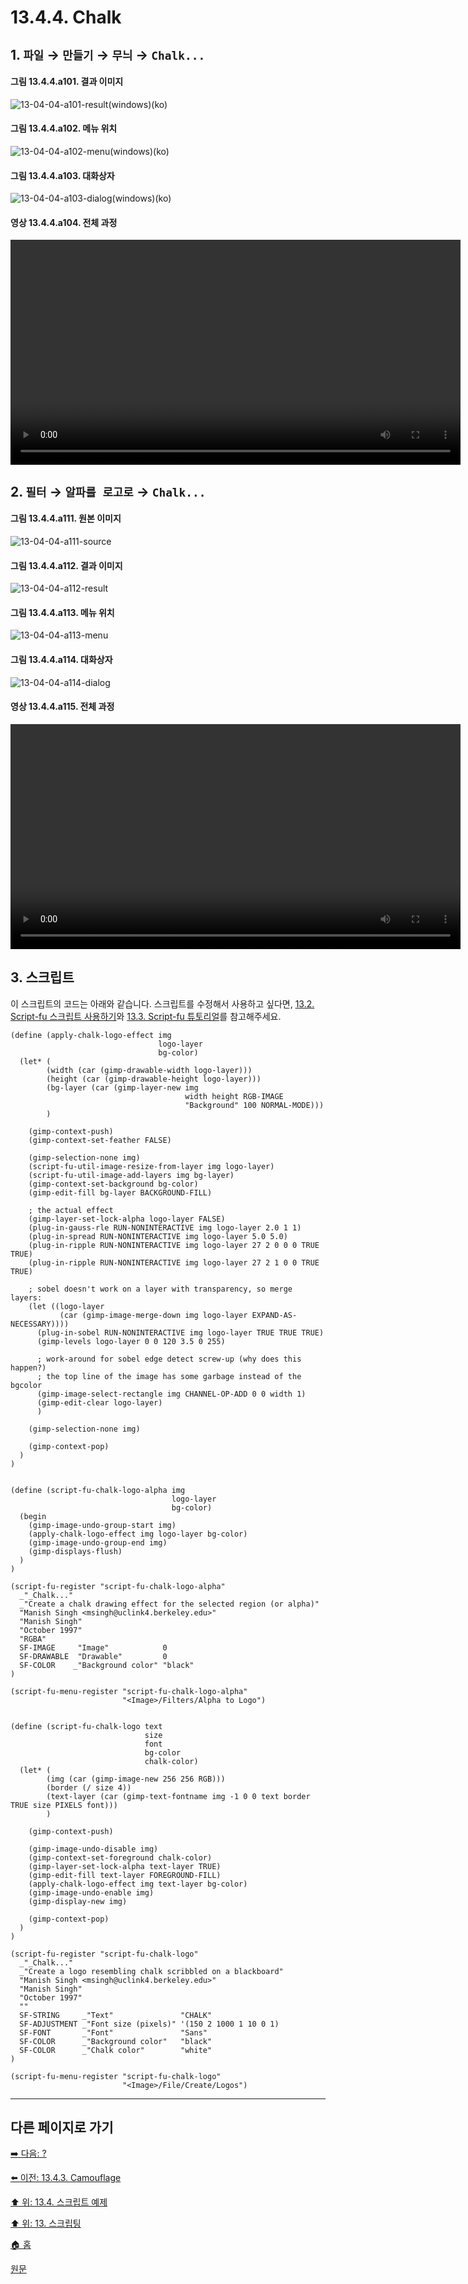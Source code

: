 # 13.4.4. Chalk

## 1. `파일` → `만들기` → `무늬` → `Chalk...`

#### 그림 13.4.4.a101. 결과 이미지
![13-04-04-a101-result(windows)(ko)](https://github.com/wonder13662/gimp/assets/15767104/cae8a1c0-580f-4772-a09e-82c97f646cd0)

#### 그림 13.4.4.a102. 메뉴 위치
![13-04-04-a102-menu(windows)(ko)](https://github.com/wonder13662/gimp/assets/15767104/a57d9f20-0228-4f6d-abda-c7b5537f1994)

#### 그림 13.4.4.a103. 대화상자
![13-04-04-a103-dialog(windows)(ko)](https://github.com/wonder13662/gimp/assets/15767104/579d65f0-a213-4bc2-b595-8c33cb181d29)

#### 영상 13.4.4.a104. 전체 과정
<video controls="controls" width="720" src="https://github.com/wonder13662/gimp/assets/15767104/8394a2d7-80f8-48fc-875f-df63a5477610"></video>

## 2. `필터` → `알파를 로고로` → `Chalk...`

#### 그림 13.4.4.a111. 원본 이미지
![13-04-04-a111-source](https://github.com/wonder13662/gimp/assets/15767104/7acf964f-b158-4051-9a26-63443b37d789)

#### 그림 13.4.4.a112. 결과 이미지
![13-04-04-a112-result](https://github.com/wonder13662/gimp/assets/15767104/07cf3537-4ea4-427d-9e5c-75c194a8b09f)

#### 그림 13.4.4.a113. 메뉴 위치
![13-04-04-a113-menu](https://github.com/wonder13662/gimp/assets/15767104/78cf8a45-de66-4cbb-849c-812b381c3e64)

#### 그림 13.4.4.a114. 대화상자
![13-04-04-a114-dialog](https://github.com/wonder13662/gimp/assets/15767104/79d825af-f4d1-433d-9fc2-ac2aedf4a1fb)

#### 영상 13.4.4.a115. 전체 과정
<video controls="controls" width="720" src="https://github.com/wonder13662/gimp/assets/15767104/0a2cdbd6-a161-4cb8-8247-0f53e0a2d99f"></video>

## 3. 스크립트
이 스크립트의 코드는 아래와 같습니다. 스크립트를 수정해서 사용하고 싶다면, [13.2. Script-fu 스크립트 사용하기](./13-02-00-using-script-fu-scripts.md)와 [13.3. Script-fu 튜토리얼](./13-03-00-a-script-fu-tutorial.md)를 참고해주세요.

```
(define (apply-chalk-logo-effect img
                                 logo-layer
                                 bg-color)
  (let* (
        (width (car (gimp-drawable-width logo-layer)))
        (height (car (gimp-drawable-height logo-layer)))
        (bg-layer (car (gimp-layer-new img
                                       width height RGB-IMAGE
                                       "Background" 100 NORMAL-MODE)))
        )

    (gimp-context-push)
    (gimp-context-set-feather FALSE)

    (gimp-selection-none img)
    (script-fu-util-image-resize-from-layer img logo-layer)
    (script-fu-util-image-add-layers img bg-layer)
    (gimp-context-set-background bg-color)
    (gimp-edit-fill bg-layer BACKGROUND-FILL)

    ; the actual effect
    (gimp-layer-set-lock-alpha logo-layer FALSE)
    (plug-in-gauss-rle RUN-NONINTERACTIVE img logo-layer 2.0 1 1)
    (plug-in-spread RUN-NONINTERACTIVE img logo-layer 5.0 5.0)
    (plug-in-ripple RUN-NONINTERACTIVE img logo-layer 27 2 0 0 0 TRUE TRUE)
    (plug-in-ripple RUN-NONINTERACTIVE img logo-layer 27 2 1 0 0 TRUE TRUE)

    ; sobel doesn't work on a layer with transparency, so merge layers:
    (let ((logo-layer
           (car (gimp-image-merge-down img logo-layer EXPAND-AS-NECESSARY))))
      (plug-in-sobel RUN-NONINTERACTIVE img logo-layer TRUE TRUE TRUE)
      (gimp-levels logo-layer 0 0 120 3.5 0 255)

      ; work-around for sobel edge detect screw-up (why does this happen?)
      ; the top line of the image has some garbage instead of the bgcolor
      (gimp-image-select-rectangle img CHANNEL-OP-ADD 0 0 width 1)
      (gimp-edit-clear logo-layer)
      )

    (gimp-selection-none img)

    (gimp-context-pop)
  )
)


(define (script-fu-chalk-logo-alpha img
                                    logo-layer
                                    bg-color)
  (begin
    (gimp-image-undo-group-start img)
    (apply-chalk-logo-effect img logo-layer bg-color)
    (gimp-image-undo-group-end img)
    (gimp-displays-flush)
  )
)

(script-fu-register "script-fu-chalk-logo-alpha"
  _"_Chalk..."
  _"Create a chalk drawing effect for the selected region (or alpha)"
  "Manish Singh <msingh@uclink4.berkeley.edu>"
  "Manish Singh"
  "October 1997"
  "RGBA"
  SF-IMAGE     "Image"            0
  SF-DRAWABLE  "Drawable"         0
  SF-COLOR    _"Background color" "black"
)

(script-fu-menu-register "script-fu-chalk-logo-alpha"
                         "<Image>/Filters/Alpha to Logo")


(define (script-fu-chalk-logo text
                              size
                              font
                              bg-color
                              chalk-color)
  (let* (
        (img (car (gimp-image-new 256 256 RGB)))
        (border (/ size 4))
        (text-layer (car (gimp-text-fontname img -1 0 0 text border TRUE size PIXELS font)))
        )

    (gimp-context-push)

    (gimp-image-undo-disable img)
    (gimp-context-set-foreground chalk-color)
    (gimp-layer-set-lock-alpha text-layer TRUE)
    (gimp-edit-fill text-layer FOREGROUND-FILL)
    (apply-chalk-logo-effect img text-layer bg-color)
    (gimp-image-undo-enable img)
    (gimp-display-new img)

    (gimp-context-pop)
  )
)

(script-fu-register "script-fu-chalk-logo"
  _"_Chalk..."
  _"Create a logo resembling chalk scribbled on a blackboard"
  "Manish Singh <msingh@uclink4.berkeley.edu>"
  "Manish Singh"
  "October 1997"
  ""
  SF-STRING     _"Text"               "CHALK"
  SF-ADJUSTMENT _"Font size (pixels)" '(150 2 1000 1 10 0 1)
  SF-FONT       _"Font"               "Sans"
  SF-COLOR      _"Background color"   "black"
  SF-COLOR      _"Chalk color"        "white"
)

(script-fu-menu-register "script-fu-chalk-logo"
                         "<Image>/File/Create/Logos")
```

***

## 다른 페이지로 가기
[➡️ 다음: ?]()

[⬅️ 이전: 13.4.3. Camouflage](./13-04-03-camo.md)

[⬆️ 위: 13.4. 스크립트 예제](./13-04-00-script_examples.md)

[⬆️ 위: 13. 스크립팅](./13-00-scripting.md)

[🏠 홈](./00-home.md)

[원문](https://docs.gimp.org/2.10/ko/gimp-using-text.html#idm7428)
